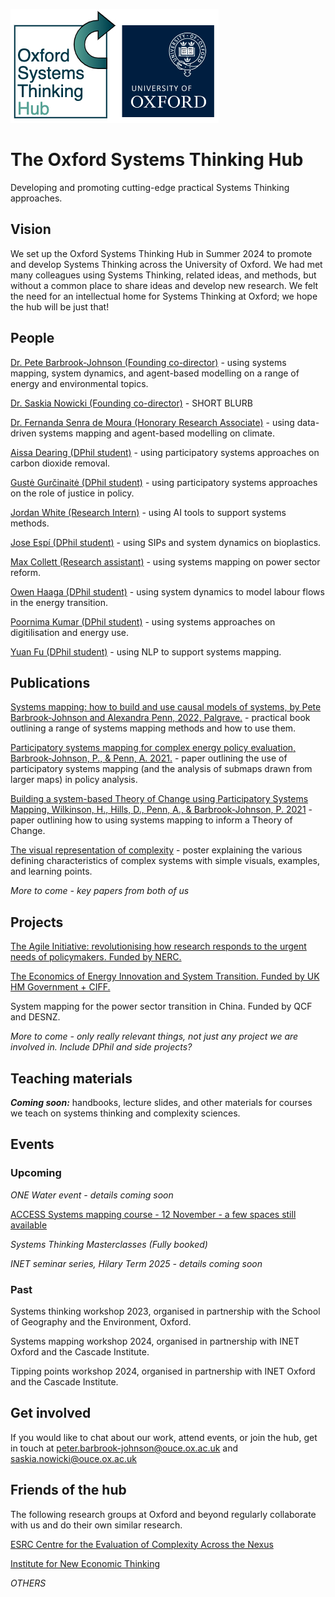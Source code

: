 ![alt text](OSTHubLogoV2.jpg?raw=true)

# The Oxford Systems Thinking Hub

Developing and promoting cutting-edge practical Systems Thinking approaches.

## Vision
We set up the Oxford Systems Thinking Hub in Summer 2024 to promote and develop Systems Thinking across the University of Oxford. We had met many colleagues using Systems Thinking, related ideas, and methods, but without a common place to share ideas and develop new research. We felt the need for an intellectual home for Systems Thinking at Oxford; we hope the hub will be just that!

## People

[Dr. Pete Barbrook-Johnson (Founding co-director)](https://www.inet.ox.ac.uk/people/peter-barbrook-johnson) - using systems mapping, system dynamics, and agent-based modelling on a range of energy and environmental topics.

[Dr. Saskia Nowicki (Founding co-director)](https://www.geog.ox.ac.uk/staff/snowicki.html) - SHORT BLURB

[Dr. Fernanda Senra de Moura (Honorary Research Associate)](https://www.inet.ox.ac.uk:8443/people/fernanda-senra-de-moura) - using data-driven systems mapping and agent-based modelling on climate.

[Aissa Dearing (DPhil student)](https://www.geog.ox.ac.uk/graduate/research/adearing.html) - using participatory systems approaches on carbon dioxide removal.

[Gustė Gurčinaitė (DPhil student)](https://www.linkedin.com/in/gust%C4%97-gur%C4%8Dinait%C4%97-600439129/?originalSubdomain=uk) - using participatory systems approaches on the role of justice in policy.

[Jordan White (Research Intern)](https://www.linkedin.com/in/-jordanwhite/?originalSubdomain=uk) - using AI tools to support systems methods.

[Jose Espí (DPhil student)](https://www.inet.ox.ac.uk:8443/people/jose-espi) - using SIPs and system dynamics on bioplastics.

[Max Collett (Research assistant)](https://www.linkedin.com/in/maxy-collett/?originalSubdomain=uk) - using systems mapping on power sector reform.

[Owen Haaga (DPhil student)](https://www.inet.ox.ac.uk/people/owen-haaga) - using system dynamics to model labour flows in the energy transition.

[Poornima Kumar (DPhil student)](https://www.geog.ox.ac.uk/graduate/research/pkumar.html) - using systems approaches on digitilisation and energy use.

[Yuan Fu (DPhil student)](https://www.inet.ox.ac.uk/people/yuan-fu) - using NLP to support systems mapping.

## Publications

[Systems mapping: how to build and use causal models of systems, by Pete Barbrook-Johnson and Alexandra Penn, 2022, Palgrave.](https://link.springer.com/book/10.1007/978-3-031-01919-7) - practical book outlining a range of systems mapping methods and how to use them. 

[Participatory systems mapping for complex energy policy evaluation, Barbrook-Johnson, P., & Penn, A. 2021.](https://doi.org/10.1177/1356389020976153) - paper outlining the use of participatory systems mapping (and the analysis of submaps drawn from larger maps) in policy analysis.

[Building a system-based Theory of Change using Participatory Systems Mapping, Wilkinson, H., Hills, D., Penn, A., & Barbrook-Johnson, P. 2021](https://doi.org/10.1177/1356389020980493) - paper outlining how to using systems mapping to inform a Theory of Change.

[The visual representation of complexity](https://www.cecan.ac.uk/wp-content/uploads/2020/08/Poster-07-Joanna-Boehnert.pdf) - poster explaining the various defining characteristics of complex systems with simple visuals, examples, and learning points.

*More to come - key papers from both of us*

## Projects

[The Agile Initiative: revolutionising how research responds to the urgent needs of policymakers. Funded by NERC.](https://www.agile-initiative.ox.ac.uk/)

[The Economics of Energy Innovation and System Transition. Funded by UK HM Government + CIFF.](https://eeist.co.uk/)

System mapping for the power sector transition in China. Funded by QCF and DESNZ.

*More to come - only really relevant things, not just any project we are involved in. Include DPhil and side projects?*


## Teaching materials

**_Coming soon:_** handbooks, lecture slides, and other materials for courses we teach on systems thinking and complexity sciences.

## Events

### Upcoming
*ONE Water event - details coming soon*

[ACCESS Systems mapping course - 12 November - a few spaces still available](https://accessnetwork.uk/systems-mapping-for-environmental-domains-one-day-workshop/)

*Systems Thinking Masterclasses (Fully booked)*

*INET seminar series, Hilary Term 2025 - details coming soon*

### Past
Systems thinking workshop 2023, organised in partnership with the School of Geography and the Environment, Oxford.

Systems mapping workshop 2024, organised in partnership with INET Oxford and the Cascade Institute.

Tipping points workshop 2024, organised in partnership with INET Oxford and the Cascade Institute.

## Get involved
If you would like to chat about our work, attend events, or join the hub, get in touch at peter.barbrook-johnson@ouce.ox.ac.uk and saskia.nowicki@ouce.ox.ac.uk

## Friends of the hub
The following research groups at Oxford and beyond regularly collaborate with us and do their own similar research.

[ESRC Centre for the Evaluation of Complexity Across the Nexus](https://www.cecan.ac.uk/)

[Institute for New Economic Thinking](https://www.inet.ox.ac.uk/)

*OTHERS*


